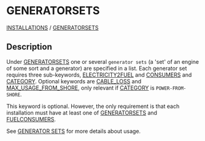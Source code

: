 # GENERATORSETS

[INSTALLATIONS](/about/references/INSTALLATIONS.md) / 
[GENERATORSETS](/about/references/GENERATORSETS.md)

## Description
Under [GENERATORSETS](/about/references/GENERATORSETS.md) one or
several `generator sets` (a 'set' of an engine of some sort and a generator) are specified in a list.
Each generator set requires three sub-keywords, [ELECTRICITY2FUEL](/about/references/ELECTRICITY2FUEL.md) and 
[CONSUMERS](/about/references/CONSUMERS.md) and [CATEGORY](/about/references/CATEGORY.md). Optional keywords are [CABLE_LOSS](/about/references/CABLE_LOSS.md) and [MAX_USAGE_FROM_SHORE](/about/references/MAX_USAGE_FROM_SHORE.md), only relevant if [CATEGORY](/about/references/CATEGORY.md) is `POWER-FROM-SHORE`. 

This keyword is optional. However, the only requirement is that each
installation must have at least one of [GENERATORSETS](/about/references/GENERATORSETS.md)
and [FUELCONSUMERS](/about/references/FUELCONSUMERS.md).

See [GENERATOR SETS](/about/modelling/setup/installations/generator_sets_in_calculations.md) for more details about usage.